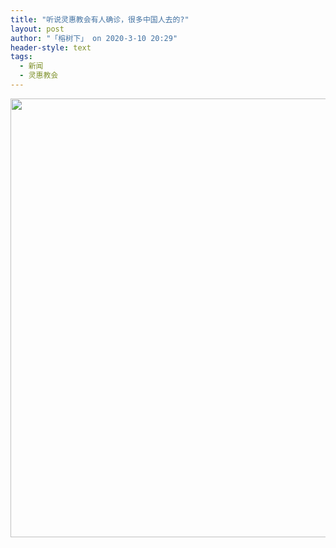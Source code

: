 ```yaml
---
title: "听说灵惠教会有人确诊，很多中国人去的?"
layout: post
author: "「榕树下」 on 2020-3-10 20:29"
header-style: text
tags:
  - 新闻
  - 灵惠教会
---
```


<head></head>
<body>
 <ignore_js_op> 
  <img aid="1340465" src="https://bbs.boniu123.cc/data/attachment/forum/202003/10/125919jtm9d7tqtdbxqlz5.jpg" zoomfile="data/attachment/forum/202003/10/125919jtm9d7tqtdbxqlz5.jpg" file="data/attachment/forum/202003/10/125919jtm9d7tqtdbxqlz5.jpg" width="702" inpost="1"> 
  <div class="tip tip_4 aimg_tip" id="aimg_1340465_menu" style="position: absolute; display: none" disautofocus="true"> 
   <div class="xs0"> 
    <p><strong>微信图片_20200310125721.jpg</strong> <em class="xg1">(78.94 KB, 下载次数: 0)</em></p> 
    <p> <a href="forum.php?mod=attachment&amp;aid=MTM0MDQ2NXw2MTA1NWI3NnwxNTgzOTA4MTE5fDB8NTc3NDAz&amp;nothumb=yes" target="_blank">下载附件</a> &nbsp;<a href="javascript:;" onclick="showWindow(this.id, this.getAttribute('url'), 'get', 0);" id="savephoto_1340465" url="home.php?mod=spacecp&amp;ac=album&amp;op=saveforumphoto&amp;aid=1340465&amp;handlekey=savephoto_1340465">保存到相册</a> </p> 
    <p class="xg1 y"><span title="2020-3-10 12:59">昨天&nbsp;12:59</span> 上传</p> 
   </div> 
   <div class="tip_horn"></div> 
  </div> 
 </ignore_js_op> 
 <br>
</body>


